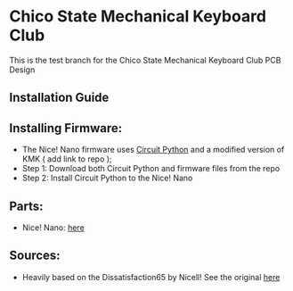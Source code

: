 # Chico State Mechanical Keyboard Club

This is the test branch for the Chico State Mechanical Keyboard Club PCB Design

## Installation Guide

## Installing Firmware:
- The Nice! Nano firmware uses [Circuit Python](https://learn.adafruit.com/welcome-to-circuitpython/installing-circuitpython) and a modified version of KMK ( add link to repo );
- Step 1: Download both Circuit Python and firmware files from the repo
- Step 2: Install Circuit Python to the Nice! Nano





## Parts:

- Nice! Nano: [here](https://tinyurl.com/mr4983hr)


## Sources:

- Heavily based on the Dissatisfaction65 by Nicell! See the original [here](https://github.com/Nicell/Dissatisfaction-65)


